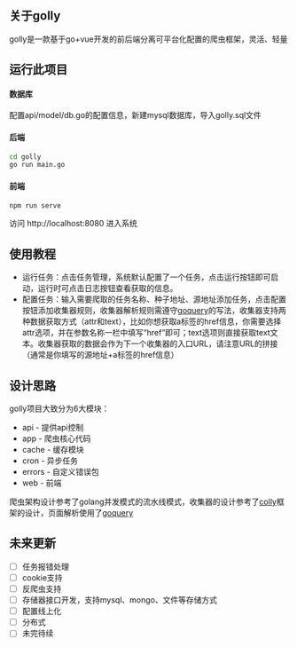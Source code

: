 ## 关于golly

golly是一款基于go+vue开发的前后端分离可平台化配置的爬虫框架，灵活、轻量

## 运行此项目

#### 数据库

配置api/model/db.go的配置信息，新建mysql数据库，导入golly.sql文件

#### 后端

```bash
cd golly
go run main.go
```

#### 前端

```bash
npm run serve
```

访问 http://localhost:8080 进入系统

## 使用教程

- 运行任务：点击任务管理，系统默认配置了一个任务，点击运行按钮即可启动，运行时可点击日志按钮查看获取的信息。
- 配置任务：输入需要爬取的任务名称、种子地址、源地址添加任务，点击配置按钮添加收集器规则，收集器解析规则需遵守[goquery](https://github.com/PuerkitoBio/goquery)的写法，收集器支持两种数据获取方式（attr和text），比如你想获取a标签的href信息，你需要选择attr选项，并在参数名称一栏中填写“href”即可；text选项则直接获取text文本。收集器获取的数据会作为下一个收集器的入口URL，请注意URL的拼接（通常是你填写的源地址+a标签的href信息）

## 设计思路

golly项目大致分为6大模块：

- api - 提供api控制
- app - 爬虫核心代码
- cache - 缓存模块
- cron - 异步任务
- errors - 自定义错误包
- web - 前端

爬虫架构设计参考了golang并发模式的流水线模式，收集器的设计参考了[colly](https://github.com/gocolly/colly)框架的设计，页面解析使用了[goquery](https://github.com/PuerkitoBio/goquery)

## 未来更新

- [ ] 任务报错处理
- [ ] cookie支持
- [ ] 反爬虫支持
- [ ] 存储器接口开发，支持mysql、mongo、文件等存储方式
- [ ] 配置线上化
- [ ] 分布式
- [ ] 未完待续
